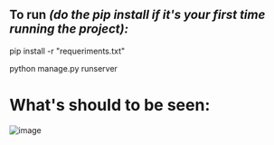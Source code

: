 ## To run *(do the pip install if it's your first time running the project):*

pip install -r "requeriments.txt"

python manage.py runserver


# What's should to be seen:

![image](https://github.com/QuitoTactico/DnD-AI/assets/99926526/f0c31103-b030-4700-bfd7-1ec54f2bf873)
